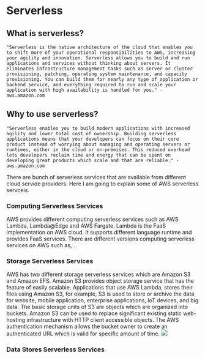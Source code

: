 # Serverless

## What is serverless?
```
"Serverless is the native architecture of the cloud that enables you to shift more of your operational responsibilities to AWS, increasing your agility and innovation. Serverless allows you to build and run applications and services without thinking about servers. It eliminates infrastructure management tasks such as server or cluster provisioning, patching, operating system maintenance, and capacity provisioning. You can build them for nearly any type of application or backend service, and everything required to run and scale your application with high availability is handled for you." - aws.amazon.com
```

## Why to use serverless?
```
"Serverless enables you to build modern applications with increased agility and lower total cost of ownership. Building serverless applications means that your developers can focus on their core product instead of worrying about managing and operating servers or runtimes, either in the cloud or on-premises. This reduced overhead lets developers reclaim time and energy that can be spent on developing great products which scale and that are reliable." - aws.amazon.com
```

There are bunch of serverless services that are available from different cloud servide providers. Here I am going to explain some of AWS serverless servceis.

###  Computing Serverless Services
AWS provides different computing serverless services such as AWS Lambda, Lambda@Edge and AWS Fargate. Lambda is the FaaS implementation on AWS cloud. It supports different language runtime and provides FaaS services. There are different versions computing serverless services on AWS such as, .

### Storage Serverless Services
AWS has two different storage serverless services which are Amazon S3 and Amazon EFS. 
Amazon S3 provides object storage service that has the feature of easily scalable. Applications that use AWS Lambda, stores their files using Amazon S3, for example, S3 is used to store or archive the data for website, mobile application, enterprise applications, IoT devices, and big data. The basic storage units of S3 are objects which are organized into buckets. 
Amazon S3 can be used to replace significant existing static web-hosting infrastructure with HTTP client accessible objects. The AWS authentication mechanism allows the bucket owner to create an authenticated URL which is valid for specific amount of time.
![](https://geekylane.com/wp-content/uploads/2019/05/Static-Website-Using-S3-Bucket-.png)

### Data Stores Serverless Services
